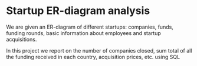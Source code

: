 # Startup ER-diagram analysis

We are given an ER-diagram of different startups: companies, funds, funding rounds, basic information about employees and startup acquisitions.

In this project we report on the number of companies closed, sum total of all the funding received in each country, acquisition prices, etc. using SQL
